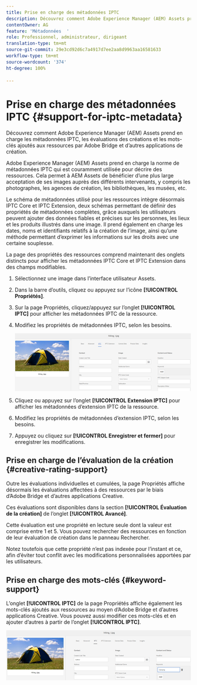 ```yaml
---
title: Prise en charge des métadonnées IPTC
description: Découvrez comment Adobe Experience Manager (AEM) Assets prend en charge les métadonnées IPTC, les évaluations des créations et les mots-clés ajoutés aux ressources par Adobe Bridge et d’autres applications de création.
contentOwner: AG
feature: 'Métadonnées  '
role: Professionnel, administrateur, dirigeant
translation-type: tm+mt
source-git-commit: 29e3cd92d6c7a4917d7ee2aa8d9963aa16581633
workflow-type: tm+mt
source-wordcount: '374'
ht-degree: 100%

---
```



# Prise en charge des métadonnées IPTC {#support-for-iptc-metadata}

Découvrez comment Adobe Experience Manager (AEM) Assets prend en charge les métadonnées IPTC, les évaluations des créations et les mots-clés ajoutés aux ressources par Adobe Bridge et d’autres applications de création.

Adobe Experience Manager (AEM) Assets prend en charge la norme de métadonnées IPTC qui est couramment utilisée pour décrire des ressources. Cela permet à AEM Assets de bénéficier d’une plus large acceptation de ses images auprès des différents intervenants, y compris les photographes, les agences de création, les bibliothèques, les musées, etc.

Le schéma de métadonnées utilisé pour les ressources intègre désormais IPTC Core et IPTC Extension, deux schémas permettant de définir des propriétés de métadonnées complètes, grâce auxquels les utilisateurs peuvent ajouter des données fiables et précises sur les personnes, les lieux et les produits illustrés dans une image. Il prend également en charge les dates, noms et identifiants relatifs à la création de l’image, ainsi qu’une méthode permettant d’exprimer les informations sur les droits avec une certaine souplesse.

La page des propriétés des ressources comprend maintenant des onglets distincts pour afficher les métadonnées IPTC Core et IPTC Extension dans des champs modifiables.

1. Sélectionnez une image dans l’interface utilisateur Assets.
1. Dans la barre d’outils, cliquez ou appuyez sur l’icône **[!UICONTROL Propriétés]**.
1. Sur la page Propriétés, cliquez/appuyez sur l’onglet **[!UICONTROL IPTC]** pour afficher les métadonnées IPTC de la ressource.
1. Modifiez les propriétés de métadonnées IPTC, selon les besoins.

   ![iptc_tab](assets/iptc_tab.png)

1. Cliquez ou appuyez sur l’onglet **[!UICONTROL Extension IPTC]** pour afficher les métadonnées d’extension IPTC de la ressource.
1. Modifiez les propriétés de métadonnées d’extension IPTC, selon les besoins.
1. Appuyez ou cliquez sur **[!UICONTROL Enregistrer et fermer]** pour enregistrer les modifications.

## Prise en charge de l’évaluation de la création {#creative-rating-support}

Outre les évaluations individuelles et cumulées, la page Propriétés affiche désormais les évaluations affectées à des ressources par le biais d’Adobe Bridge et d’autres applications Creative.

Ces évaluations sont disponibles dans la section **[!UICONTROL Évaluation de la création]** de l’onglet **[!UICONTROL Avancé]**.

Cette évaluation est une propriété en lecture seule dont la valeur est comprise entre 1 et 5. Vous pouvez rechercher des ressources en fonction de leur évaluation de création dans le panneau Rechercher.

Notez toutefois que cette propriété n’est pas indexée pour l’instant et ce, afin d’éviter tout conflit avec les modifications personnalisées apportées par les utilisateurs.

## Prise en charge des mots-clés {#keyword-support}

L’onglet **[!UICONTROL IPTC]** de la page Propriétés affiche également les mots-clés ajoutés aux ressources au moyen d’Adobe Bridge et d’autres applications Creative. Vous pouvez aussi modifier ces mots-clés et en ajouter d’autres à partir de l’onglet **[!UICONTROL IPTC]**.

![mots-clés](assets/keywords.png)

